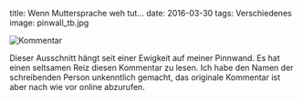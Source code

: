 title: Wenn Muttersprache weh tut...
date: 2016-03-30
tags: Verschiedenes
image: pinwall_tb.jpg

![Kommentar]({filename}pinwall.jpg)

Dieser Ausschnitt hängt seit einer Ewigkeit auf meiner Pinnwand. Es hat einen seltsamen Reiz diesen Kommentar
zu lesen. Ich habe den Namen der schreibenden Person unkenntlich gemacht, das originale Kommentar ist aber nach wie vor
online abzurufen.
